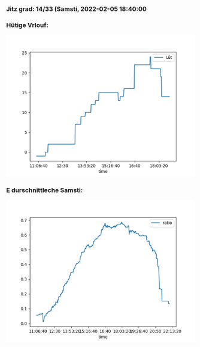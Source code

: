 ### Jitz grad: 14/33 (Samsti, 2022-02-05 18:40:00

### Hütige Vrlouf:
![Graph](Today.png)

### E durschnittleche Samsti:
![Graph](Samsti.png)
